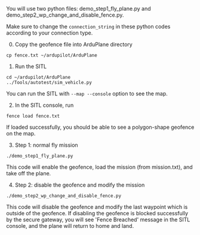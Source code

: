 You will use two python files: demo_step1_fly_plane.py and demo_step2_wp_change_and_disable_fence.py.

Make sure to change the `connection_string` in these python codes according to your connection type. 

0. Copy the geofence file into ArduPlane directory
```
cp fence.txt ~/ardupilot/ArduPlane
```

1. Run the SITL
```
cd ~/ardupilot/ArduPlane
../Tools/autotest/sim_vehicle.py
```
You can run the SITL with `--map --console` option to see the map. 

2. In the SITL console, run
```
fence load fence.txt
```
If loaded successfully, you should be able to see a polygon-shape geofence on the map. 

3. Step 1: normal fly mission
```
./demo_step1_fly_plane.py
```
This code will enable the geofence, load the mission (from mission.txt), and take off the plane. 

4. Step 2: disable the geofence and modify the mission
```
./demo_step2_wp_change_and_disable_fence.py
```
This code will disable the geofence and modify the last waypoint which is outside of the geofence. If disabling the geofence is blocked successfully by the secure gateway, you will see 'Fence Breached' message in the SITL console, and the plane will return to home and land. 


